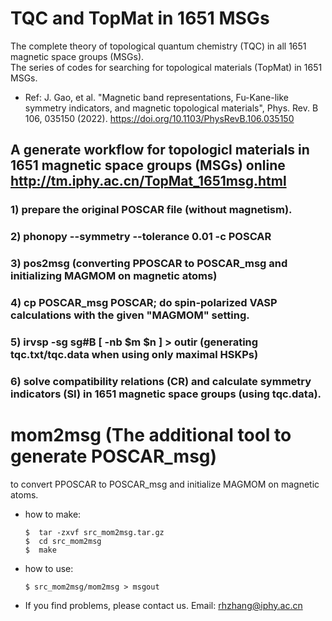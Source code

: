 # TQC and TopMat in 1651 MSGs
The complete theory of topological quantum chemistry (TQC) in all 1651 magnetic space groups (MSGs).</br>
The series of codes for searching for topological materials (TopMat) in 1651 MSGs.

* Ref: J. Gao, et al. "Magnetic band representations, Fu-Kane-like symmetry indicators, and magnetic topological materials", Phys. Rev. B 106, 035150 (2022). https://doi.org/10.1103/PhysRevB.106.035150  <br>

## A generate workflow for topologicl materials in 1651 magnetic space groups (MSGs) online http://tm.iphy.ac.cn/TopMat_1651msg.html
### 1) prepare the original POSCAR file (without magnetism).

### 2) phonopy --symmetry --tolerance 0.01 -c POSCAR

### 3) pos2msg (converting PPOSCAR to POSCAR_msg and initializing MAGMOM on magnetic atoms)
 
### 4) cp POSCAR_msg POSCAR; do spin-polarized VASP calculations with the given "MAGMOM" setting.

### 5) irvsp -sg sg#B [ -nb $m $n ] > outir (generating tqc.txt/tqc.data when using only maximal HSKPs)

### 6) solve compatibility relations (CR) and calculate symmetry indicators (SI) in 1651 magnetic space groups (using tqc.data).

# mom2msg (The additional tool to generate POSCAR_msg)
to convert PPOSCAR to POSCAR_msg and initialize MAGMOM on magnetic atoms.</br>

* how to make:

      $  tar -zxvf src_mom2msg.tar.gz
      $  cd src_mom2msg
      $  make

* how to use:

      $ src_mom2msg/mom2msg > msgout

* If you find problems, please contact us. Email: rhzhang@iphy.ac.cn
